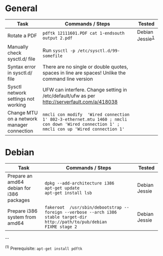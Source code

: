 # General

Task | Commands / Steps | Tested
------------ | ------------- | ----
Rotate a PDF | `pdftk 12111601.PDF cat 1-endsouth output 2.pdf` | Debian Jessie<sup>[1](#f1)</sup>
Manually check sysctl.d/ file | Run `sysctl -p /etc/sysctl.d/99-somefile`
Syntax error in sysctl.d/ file | There are no single or double quotes, spaces in line are spaces! Unlike the command line version
Sysctl network settings not working | UFW can interfere. Change setting in /etc/default/ufw as per http://serverfault.com/a/418038
Change MTU on a network manager connection|`nmcli con modify  'Wired connection 1' 802-3-ethernet.mtu 1460 ; nmcli con down 'Wired connection 1' ; nmcli con up 'Wired connection 1'`



# Debian

Task | Commands / Steps | Tested
------------ | ------------- | ----
Prepare an amd64 debian for i386 packages | `dpkg --add-architecture i386`<br/>`apt-get update`<br/>`apt-get install lsb` | Debian Jessie
Prepare i386 system from amd64 | `fakeroot  /usr/sbin/debootstrap --foreign --verbose --arch i386 stable target-dir http://path/to/pub/debian`<br/>`FIXME stage 2` | Debian Jessie




--

<a name="f1"><sup>(1)</sup></a> Prerequisite: ```apt-get install pdftk```

